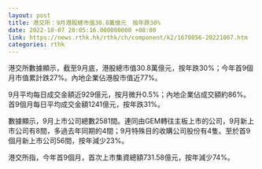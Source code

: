 ```yaml
---
layout: post
title: 港交所：9月港股總市值30.8萬億元　按年跌30%
date: 2022-10-07 20:05:16.000000000 +08:00
link: https://news.rthk.hk/rthk/ch/component/k2/1670056-20221007.htm
categories: rthk
---
```


港交所數據顯示，截至9月底，港股總市值30.8萬億元，按年跌30%；今年首9個月市值累計跌27%。內地企業佔港股市值近77%。

9月平均每日成交金額近929億元，按月微升0.5%；內地企業佔成交額約86%。首9個月每日平均成交金額1241億元，按年跌31%。

數據顯示，9月上市公司總數2581間。連同由GEM轉往主板上市的公司，9月新上市公司有8間，多過去年同期的4間；9月特殊目的收購公司股份有4隻。至於首9個月新上市公司56間，按年減少23%。

港交所指，今年首9個月，首次上市集資總額731.58億元，按年減少74%。
